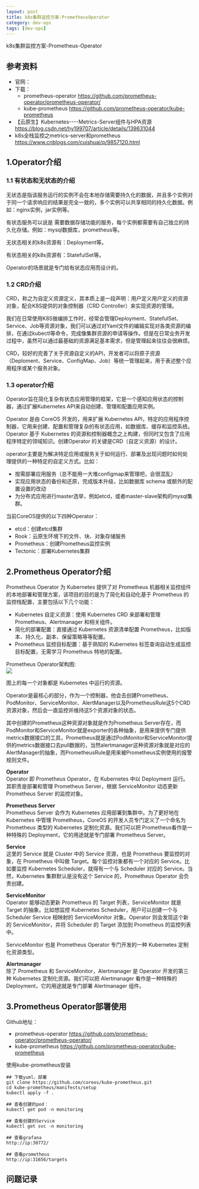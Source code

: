 ```yaml
---
layout: post
title: k8s集群监控方案-PrometheusOperator
category: dev-ops
tags: [dev-ops]
---
```


k8s集群监控方案-Prometheus-Operator

## 参考资料
- 官网：
- 下载： 
  - prometheus-operator https://github.com/prometheus-operator/prometheus-operator/
  - kube-prometheus https://github.com/prometheus-operator/kube-prometheus
- 【云原生】Kubernetes----Metrics-Server组件与HPA资源 https://blog.csdn.net/hy199707/article/details/139631044
- k8s全栈监控之metrics-server和prometheus https://www.cnblogs.com/cuishuai/p/9857120.html


## 1.Operator介绍
### 1.1 有状态和无状态的介绍
无状态是指该服务运行的实例不会在本地存储需要持久化的数据，并且多个实例对于同一个请求响应的结果是完全一致的，多个实例可以共享相同的持久化数据。例如：nginx实例，jar实例等。

有状态服务可以说是 需要数据存储功能的服务，每个实例都需要有自己独立的持久化存储。例如：mysql数据库，prometheus等。

无状态相关的k8s资源有：Deployment等。

有状态相关的k8s资源有：StatefulSet等。

Operator的场景就是专门给有状态应用而设计的。

### 1.2 CRD介绍
CRD，称之为自定义资源定义，其本质上是一段声明：用户定义用户定义的资源对象，配合K8S提供的对象控制器（CRD Controller）来实现资源的管理。

我们在日常使用K8S做编排工作时，经常会管理Deployment、StatefulSet、Service、Job等资源对象，我们可以通过对Yaml文件的编辑实现对各类资源的编排，在通过kubectl等命令，完成像集群资源的申请等操作。但是在日常业务开发过程中，虽然可以通过最基础的资源满足基本需求，但是管理起来往往会很麻烦。

CRD，较好的完善了关于资源自定义的API，开发者可以将原子资源（Deploment、Service、ConfigMap、Job）等统一管理起来，用于表述整个应用程序或某个服务对象。

### 1.3 operator介绍
Operator旨在简化复杂有状态应用管理的框架，它是一个感知应用状态的控制器，通过扩展Kubernetes API来自动创建、管理和配置应用实例。

Operator 是由 CoreOS 开发的，用来扩展 Kubernetes API，特定的应用程序控制器，它用来创建、配置和管理复杂的有状态应用，如数据库、缓存和监控系统。Operator 基于 Kubernetes 的资源和控制器概念之上构建，但同时又包含了应用程序特定的领域知识。创建Operator 的关键是CRD（自定义资源）的设计。

operator主要是为解决特定应用或服务关于如何运行、部署及出现问题时如何处理提供的一种特定的自定义方式。比如：  
- 按需部署应用服务（总不能用一大堆configmap来管理吧，会很混乱）
- 实现应用状态的备份和还原，完成版本升级，比如数据库 schema 或额外的配置设置的改动
- 为分布式应用进行master选举，例如etcd，或者master-slave架构的mysql集群。

当前CoreOS提供的以下四种Operator：  
- etcd：创建etcd集群
- Rook：云原生环境下的文件、块、对象存储服务
- Prometheus：创建Prometheus监控实例
- Tectonic：部署Kubernetes集群

## 2.Prometheus Operator介绍
Prometheus Operator 为 Kubernetes 提供了对 Prometheus 机器相关监控组件的本地部署和管理方案，该项目的目的是为了简化和自动化基于 Prometheus 的监控栈配置，主要包括以下几个功能：
- Kubernetes 自定义资源：使用 Kubernetes CRD 来部署和管理 Prometheus、Alertmanager 和相关组件。
- 简化的部署配置：直接通过 Kubernetes 资源清单配置 Prometheus，比如版本、持久化、副本、保留策略等等配置。
- Prometheus 监控目标配置：基于熟知的 Kubernetes 标签查询自动生成监控目标配置，无需学习 Prometheus 特地的配置。

Prometheus Operator架构图:    
![](https://wdsheng0i.github.io/assets/images/2021/monitor/PrometheusOperator.png)  

图上的每一个对象都是 Kubernetes 中运行的资源。

Operator是最核心的部分，作为一个控制器，他会去创建Prometheus、PodMonitor、ServiceMonitor、AlertManager以及PrometheusRule这5个CRD资源对象，然后会一直监控并维持这5个资源对象的状态。

其中创建的Prometheus这种资源对象就是作为Prometheus Server存在，而PodMonitor和ServiceMonitor就是exporter的各种抽象，是用来提供专门提供metrics数据接口的工具，Prometheus就是通过PodMonitor和ServiceMonitor提供的metrics数据接口去pull数据的，当然alertmanager这种资源对象就是对应的AlertManager的抽象，而PrometheusRule是用来被Prometheus实例使用的报警规则文件。

**Operator**    
Operator 即 Prometheus Operator，在 Kubernetes 中以 Deployment 运行。其职责是部署和管理 Prometheus Server，根据 ServiceMonitor 动态更新 Prometheus Server 的监控对象。

**Prometheus Server**    
Prometheus Server 会作为 Kubernetes 应用部署到集群中。为了更好地在 Kubernetes 中管理 Prometheus，CoreOS 的开发人员专门定义了一个命名为 Prometheus 类型的 Kubernetes 定制化资源。我们可以把 Prometheus看作是一种特殊的 Deployment，它的用途就是专门部署 Prometheus Server。

**Service**  
这里的 Service 就是 Cluster 中的 Service 资源，也是 Prometheus 要监控的对象，在 Prometheus 中叫做 Target。每个监控对象都有一个对应的 Service。比如要监控 Kubernetes Scheduler，就得有一个与 Scheduler 对应的 Service。当然，Kubernetes 集群默认是没有这个 Service 的，Prometheus Operator 会负责创建。

**ServiceMonitor**    
Operator 能够动态更新 Prometheus 的 Target 列表，ServiceMonitor 就是 Target 的抽象。比如想监控 Kubernetes Scheduler，用户可以创建一个与 Scheduler Service 相映射的 ServiceMonitor 对象。Operator 则会发现这个新的 ServiceMonitor，并将 Scheduler 的 Target 添加到 Prometheus 的监控列表中。

ServiceMonitor 也是 Prometheus Operator 专门开发的一种 Kubernetes 定制化资源类型。

**Alertmanager**  
除了 Prometheus 和 ServiceMonitor，Alertmanager 是 Operator 开发的第三种 Kubernetes 定制化资源。我们可以把 Alertmanager 看作是一种特殊的 Deployment，它的用途就是专门部署 Alertmanager 组件。

## 3.Prometheus Operator部署使用
Github地址：  
- prometheus-operator https://github.com/prometheus-operator/prometheus-operator/
- kube-prometheus https://github.com/prometheus-operator/kube-prometheus

使用kube-prometheus安装    
``` 
## 下载yuml，部署
git clone https://github.com/coreos/kube-prometheus.git
cd kube-prometheus/manifests/setup
kubectl apply -f .

## 查看创建的pod：
kubectl get pod -n monitoring

## 查看创建的Service
kubectl get svc -n monitoring

## 查看grafana
http://ip:30772/

## 查看prometheus
http://ip:31656/targets
```

## 问题记录